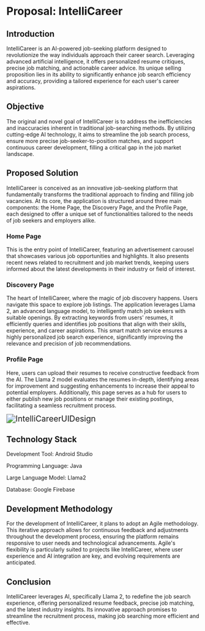 # Proposal: IntelliCareer

## Introduction

IntelliCareer is an AI-powered job-seeking platform designed to revolutionize the way individuals approach their career search. Leveraging advanced artificial intelligence, it offers personalized resume critiques, precise job matching, and actionable career advice. Its unique selling proposition lies in its ability to significantly enhance job search efficiency and accuracy, providing a tailored experience for each user's career aspirations.

## Objective

The original and novel goal of IntelliCareer is to address the inefficiencies and inaccuracies inherent in traditional job-searching methods. By utilizing cutting-edge AI technology, it aims to streamline the job search process, ensure more precise job-seeker-to-position matches, and support continuous career development, filling a critical gap in the job market landscape.

## Proposed Solution

IntelliCareer is conceived as an innovative job-seeking platform that fundamentally transforms the traditional approach to finding and filling job vacancies. At its core, the application is structured around three main components: the Home Page, the Discovery Page, and the Profile Page, each designed to offer a unique set of functionalities tailored to the needs of job seekers and employers alike.

### Home Page

This is the entry point of IntelliCareer, featuring an advertisement carousel that showcases various job opportunities and highlights. It also presents recent news related to recruitment and job market trends, keeping users informed about the latest developments in their industry or field of interest.

### Discovery Page

The heart of IntelliCareer, where the magic of job discovery happens. Users navigate this space to explore job listings. The application leverages Llama 2, an advanced language model, to intelligently match job seekers with suitable openings. By extracting keywords from users' resumes, it efficiently queries and identifies job positions that align with their skills, experience, and career aspirations. This smart match service ensures a highly personalized job search experience, significantly improving the relevance and precision of job recommendations.

### Profile Page

Here, users can upload their resumes to receive constructive feedback from the AI. The Llama 2 model evaluates the resumes in-depth, identifying areas for improvement and suggesting enhancements to increase their appeal to potential employers. Additionally, this page serves as a hub for users to either publish new job positions or manage their existing postings, facilitating a seamless recruitment process.

<img src="/Users/starwind/Documents/SIT305/Task4.0HD/IntelliCareerUIDesign.jpg" alt="IntelliCareerUIDesign" style="zoom:150%;" />

## Technology Stack

Development Tool: Android Studio

Programming Language: Java

Large Language Model: Llama2

Database: Google Firebase



## Development Methodology

For the development of IntelliCareer, it plans to adopt an Agile methodology. This iterative approach allows for continuous feedback and adjustments throughout the development process, ensuring the platform remains responsive to user needs and technological advancements. Agile's flexibility is particularly suited to projects like IntelliCareer, where user experience and AI integration are key, and evolving requirements are anticipated.

## Conclusion

IntelliCareer leverages AI, specifically Llama 2, to redefine the job search experience, offering personalized resume feedback, precise job matching, and the latest industry insights. Its innovative approach promises to streamline the recruitment process, making job searching more efficient and effective.
